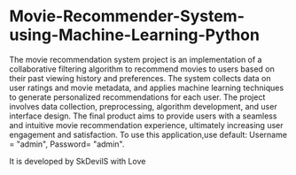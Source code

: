 # Movie-Recommender-System-using-Machine-Learning-Python
The movie recommendation system project is an implementation of a collaborative filtering algorithm to recommend movies to users based on their past viewing history and preferences. The system collects data on user ratings and movie metadata, and applies machine learning techniques to generate personalized recommendations for each user. The project involves data collection, preprocessing, algorithm development, and user interface design. The final product aims to provide users with a seamless and intuitive movie recommendation experience, ultimately increasing user engagement and satisfaction.
To use this application,use default: Username = "admin", Password= "admin".

It is developed by SkDevilS with Love
